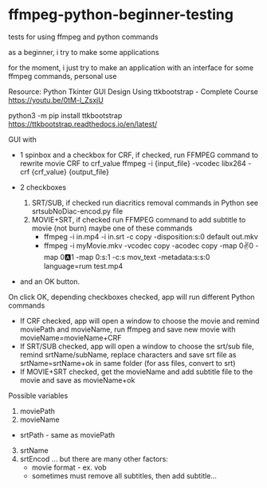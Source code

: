 # ffmpeg-python-beginner-testing
tests for using ffmpeg and python commands

as a beginner, i try to make some applications

for the moment, i just try to make an application
with an interface for some ffmpeg commands,
personal use

Resource:
Python Tkinter GUI Design Using ttkbootstrap - Complete Course
https://youtu.be/0tM-l_ZsxjU

python3 -m pip install ttkbootstrap
https://ttkbootstrap.readthedocs.io/en/latest/

GUI with 
* 1 spinbox and a checkbox for CRF, if checked, run FFMPEG command to rewrite movie CRF to crf_value
    ffmpeg -i {input_file} -vcodec libx264 -crf {crf_value} {output_file}
* 2 checkboxes
     1. SRT/SUB, if checked run diacritics removal commands in Python
    see srtsubNoDiac-encod.py file
     2. MOVIE+SRT, if checked run FFMPEG command to add subtitle to movie (not burn)
     maybe one of these commands
        - ffmpeg -i in.mp4 -i in.srt -c copy -disposition:s:0 default out.mkv
        - ffmpeg -i myMovie.mkv -vcodec copy -acodec copy -map 0:v:0 -map 0:a:1 -map 0:s:1 -c:s mov_text -metadata:s:s:0 language=rum test.mp4

* and an OK button.

On click OK, depending checkboxes checked, app will run different Python commands
- If CRF checked, app will open a window to choose the movie and remind moviePath and movieName, run ffmpeg and save new movie with movieName=movieName+CRF
- If SRT/SUB checked, app will open a window to choose the srt/sub file, remind srtName/subName, replace characters and save srt file as srtName=srtName+ok in same folder (for ass files, convert to srt)
- If MOVIE+SRT checked, get the movieName and add subtitle file to the movie and save as movieName+ok


Possible variables
1. moviePath
2. movieName
-   srtPath - same as moviePath
3. srtName
4. srtEncod
... but there are many other factors:
    - movie format - ex. vob
    - sometimes must remove all subtitles, then add subtitle...
